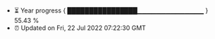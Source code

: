 - ⏳ Year progress { ████████████████▁▁▁▁▁▁▁▁▁▁▁▁▁▁ } 55.43 %
- ⏰ Updated on Fri, 22 Jul 2022 07:22:30 GMT

